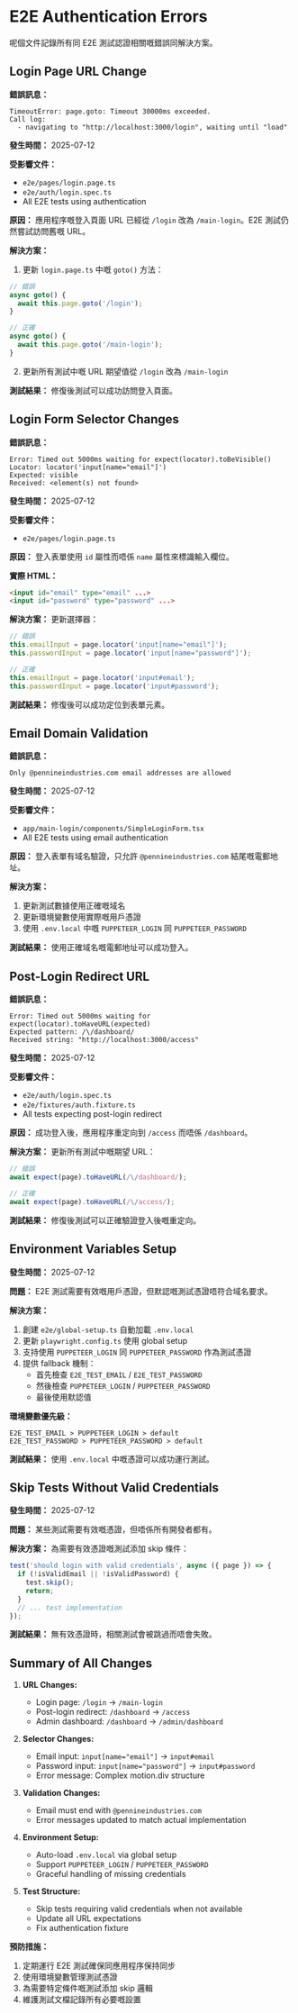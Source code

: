 # E2E Authentication Errors

呢個文件記錄所有同 E2E 測試認證相關嘅錯誤同解決方案。

## Login Page URL Change

**錯誤訊息：**
```
TimeoutError: page.goto: Timeout 30000ms exceeded.
Call log:
  - navigating to "http://localhost:3000/login", waiting until "load"
```

**發生時間：** 2025-07-12

**受影響文件：**
- `e2e/pages/login.page.ts`
- `e2e/auth/login.spec.ts`
- All E2E tests using authentication

**原因：**
應用程序嘅登入頁面 URL 已經從 `/login` 改為 `/main-login`。E2E 測試仍然嘗試訪問舊嘅 URL。

**解決方案：**
1. 更新 `login.page.ts` 中嘅 `goto()` 方法：
```typescript
// 錯誤
async goto() {
  await this.page.goto('/login');
}

// 正確
async goto() {
  await this.page.goto('/main-login');
}
```

2. 更新所有測試中嘅 URL 期望值從 `/login` 改為 `/main-login`

**測試結果：**
修復後測試可以成功訪問登入頁面。

## Login Form Selector Changes

**錯誤訊息：**
```
Error: Timed out 5000ms waiting for expect(locator).toBeVisible()
Locator: locator('input[name="email"]')
Expected: visible
Received: <element(s) not found>
```

**發生時間：** 2025-07-12

**受影響文件：**
- `e2e/pages/login.page.ts`

**原因：**
登入表單使用 `id` 屬性而唔係 `name` 屬性來標識輸入欄位。

**實際 HTML：**
```html
<input id="email" type="email" ...>
<input id="password" type="password" ...>
```

**解決方案：**
更新選擇器：
```typescript
// 錯誤
this.emailInput = page.locator('input[name="email"]');
this.passwordInput = page.locator('input[name="password"]');

// 正確
this.emailInput = page.locator('input#email');
this.passwordInput = page.locator('input#password');
```

**測試結果：**
修復後可以成功定位到表單元素。

## Email Domain Validation

**錯誤訊息：**
```
Only @pennineindustries.com email addresses are allowed
```

**發生時間：** 2025-07-12

**受影響文件：**
- `app/main-login/components/SimpleLoginForm.tsx`
- All E2E tests using email authentication

**原因：**
登入表單有域名驗證，只允許 `@pennineindustries.com` 結尾嘅電郵地址。

**解決方案：**
1. 更新測試數據使用正確嘅域名
2. 更新環境變數使用實際嘅用戶憑證
3. 使用 `.env.local` 中嘅 `PUPPETEER_LOGIN` 同 `PUPPETEER_PASSWORD`

**測試結果：**
使用正確域名嘅電郵地址可以成功登入。

## Post-Login Redirect URL

**錯誤訊息：**
```
Error: Timed out 5000ms waiting for expect(locator).toHaveURL(expected)
Expected pattern: /\/dashboard/
Received string: "http://localhost:3000/access"
```

**發生時間：** 2025-07-12

**受影響文件：**
- `e2e/auth/login.spec.ts`
- `e2e/fixtures/auth.fixture.ts`
- All tests expecting post-login redirect

**原因：**
成功登入後，應用程序重定向到 `/access` 而唔係 `/dashboard`。

**解決方案：**
更新所有測試中嘅期望 URL：
```typescript
// 錯誤
await expect(page).toHaveURL(/\/dashboard/);

// 正確
await expect(page).toHaveURL(/\/access/);
```

**測試結果：**
修復後測試可以正確驗證登入後嘅重定向。

## Environment Variables Setup

**發生時間：** 2025-07-12

**問題：**
E2E 測試需要有效嘅用戶憑證，但默認嘅測試憑證唔符合域名要求。

**解決方案：**
1. 創建 `e2e/global-setup.ts` 自動加載 `.env.local`
2. 更新 `playwright.config.ts` 使用 global setup
3. 支持使用 `PUPPETEER_LOGIN` 同 `PUPPETEER_PASSWORD` 作為測試憑證
4. 提供 fallback 機制：
   - 首先檢查 `E2E_TEST_EMAIL` / `E2E_TEST_PASSWORD`
   - 然後檢查 `PUPPETEER_LOGIN` / `PUPPETEER_PASSWORD`
   - 最後使用默認值

**環境變數優先級：**
```
E2E_TEST_EMAIL > PUPPETEER_LOGIN > default
E2E_TEST_PASSWORD > PUPPETEER_PASSWORD > default
```

**測試結果：**
使用 `.env.local` 中嘅憑證可以成功運行測試。

## Skip Tests Without Valid Credentials

**發生時間：** 2025-07-12

**問題：**
某些測試需要有效嘅憑證，但唔係所有開發者都有。

**解決方案：**
為需要有效憑證嘅測試添加 skip 條件：
```typescript
test('should login with valid credentials', async ({ page }) => {
  if (!isValidEmail || !isValidPassword) {
    test.skip();
    return;
  }
  // ... test implementation
});
```

**測試結果：**
無有效憑證時，相關測試會被跳過而唔會失敗。

## Summary of All Changes

1. **URL Changes:**
   - Login page: `/login` → `/main-login`
   - Post-login redirect: `/dashboard` → `/access`
   - Admin dashboard: `/dashboard` → `/admin/dashboard`

2. **Selector Changes:**
   - Email input: `input[name="email"]` → `input#email`
   - Password input: `input[name="password"]` → `input#password`
   - Error message: Complex motion.div structure

3. **Validation Changes:**
   - Email must end with `@pennineindustries.com`
   - Error messages updated to match actual implementation

4. **Environment Setup:**
   - Auto-load `.env.local` via global setup
   - Support `PUPPETEER_LOGIN` / `PUPPETEER_PASSWORD`
   - Graceful handling of missing credentials

5. **Test Structure:**
   - Skip tests requiring valid credentials when not available
   - Update all URL expectations
   - Fix authentication fixture

**預防措施：**
1. 定期運行 E2E 測試確保同應用程序保持同步
2. 使用環境變數管理測試憑證
3. 為需要特定條件嘅測試添加 skip 邏輯
4. 維護測試文檔記錄所有必要嘅設置